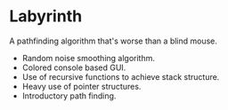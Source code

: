 # Labyrinth
A pathfinding algorithm that's worse than a blind mouse.

+ Random noise smoothing algorithm.
+ Colored console based GUI.
+ Use of recursive functions to achieve stack structure.
+ Heavy use of pointer structures.
+ Introductory path finding.
